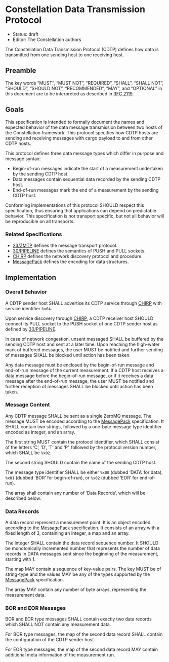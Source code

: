 # Constellation Data Transmission Protocol

* Status: draft
* Editor: The Constellation authors

The Constellation Data Transmission Protocol (CDTP) defines how data is transmitted from one sending host to one receiving host.

## Preamble

The key words “MUST”, “MUST NOT”, “REQUIRED”, “SHALL”, “SHALL NOT”, “SHOULD”, “SHOULD NOT”, “RECOMMENDED”, “MAY”, and “OPTIONAL” in this document are to be interpreted as described in [RFC 2119](http://tools.ietf.org/html/rfc2119).

## Goals

This specification is intended to formally document the names and expected behavior of the data message transmission between two hosts of the Constellation framework.
This protocol specifies how CDTP hosts are sending and receiving messages with cargo payload to and from other CDTP hosts.

This protocol defines three data message types which differ in purpose and message syntax:

* Begin-of-run messages indicate the start of a measurement undertaken by the sending CDTP host.
* Data messages contain sequential data recorded by the sending CDTP host.
* End-of-run messages mark the end of a measurement by the sending CDTP host.

Conforming implementations of this protocol SHOULD respect this specification, thus ensuring that applications can depend on predictable behavior.
This specification is not transport specific, but not all behavior will be reproducible on all transports.

### Related Specifications

* [23/ZMTP](http://rfc.zeromq.org/spec:23/ZMTP) defines the message transport protocol.
* [30/PIPELINE](http://rfc.zeromq.org/spec:30/PIPELINE) defines the semantics of PUSH and PULL sockets.
* [CHIRP](https://gitlab.desy.de/constellation/constellation/-/blob/main/docs/protocols/chirp.md) defines the network discovery protocol and procedure.
* [MessagePack](https://github.com/msgpack/msgpack/blob/master/spec.md) defines the encoding for data structures.

## Implementation

### Overall Behavior

A CDTP sender host SHALL advertise its CDTP service through [CHIRP](https://gitlab.desy.de/constellation/constellation/-/blob/main/docs/protocols/chirp.md) with service identifier `%x04`.

Upon service discovery through [CHIRP](https://gitlab.desy.de/constellation/constellation/-/blob/main/docs/protocols/chirp.md), a CDTP receiver host SHOULD connect its PULL socket to the PUSH socket of one CDTP sender host as defined by [30/PIPELINE](http://rfc.zeromq.org/spec:30/PIPELINE).

In case of network congestion, unsent messaged SHALL be buffered by the sending CDTP host and sent at a later time.
Upon reaching the high-water mark of buffered messages, the user MUST be notified and further sending of messages SHALL be blocked until action has been taken.

Any data message must be enclosed by the begin-of-run message and end-of-run message of the current measurement.
If a CDTP host receives a data message before the begin-of-run message, or if it receives a data message after the end-of-run message, the user MUST be notified and further reception of messages SHALL be blocked until action has been taken.

### Message Content

Any CDTP message SHALL be sent as a single ZeroMQ message. The message MUST be encoded according to the [MessagePack](https://github.com/msgpack/msgpack/blob/master/spec.md) specification. It SHALL contain two strings, followed by a one-byte message type identifier encoded as integer, and an array.

The first string MUST contain the protocol identifier, which SHALL consist of the letters ‘C’, ‘D’, ‘T’ and ‘P’, followed by the protocol version number, which SHALL be `%x02`.

The second string SHOULD contain the name of the sending CDTP host.

The message type identifier SHALL be either `%x00` (dubbed ‘DATA‘ for data), `%x01` (dubbed ‘BOR’ for begin-of-run), or `%x02` (dubbed ‘EOR’ for end-of-run).

The array shall contain any number of ‘Data Records’, which will be described below.

### Data Records

A data record represent a measurement point. It is an object encoded according to the [MessagePack](https://github.com/msgpack/msgpack/blob/master/spec.md) specification. It consists of an array with a fixed length of 3, containing an integer, a map and an array.

The integer SHALL contain the data record sequence number. It SHOULD be monotonically incremented number that represents the number of data records in DATA messages sent since the beginning of the measurement, starting with 1.

The map MAY contain a sequence of key-value pairs.
The key MUST be of string-type and the values MAY be any of the types supported by the [MessagePack](https://github.com/msgpack/msgpack/blob/master/spec.md) specification.

The array MAY contain any number of byte arrays, representing the measurement data.

### BOR and EOR Messages

BOR and EOR type messages SHALL contain exactly two data records which SHALL NOT contain any measurement data.

For BOR type messages, the map of the second data record SHALL contain the configuration of the CDTP sender host.

For EOR type messages, the map of the second data record MAY contain additional meta information of the measurement run.
